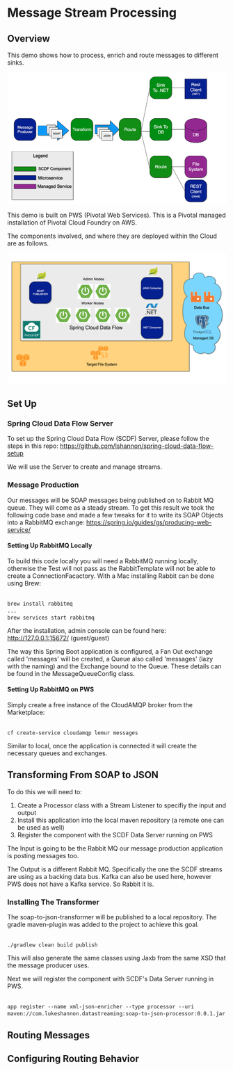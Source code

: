 # Message Stream Processing

## Overview

This demo shows how to process, enrich and route messages to different sinks.

![alt text](dataflow.png "Flow Of Data")

This demo is built on PWS (Pivotal Web Services). This is a Pivotal managed installation of Pivotal Cloud Foundry on AWS.

The components involved, and where they are deployed within the Cloud are as follows.

![alt text](components.png "Components")

## Set Up

### Spring Cloud Data Flow Server
To set up the Spring Cloud Data Flow (SCDF) Server, please follow the steps in this repo:
https://github.com/lshannon/spring-cloud-data-flow-setup

We will use the Server to create and manage streams.

### Message Production

Our messages will be SOAP messages being published on to Rabbit MQ queue. They will come as a steady stream. To get this result we took the following code base and made a few tweaks for it to write its SOAP Objects into a RabbitMQ exchange:
https://spring.io/guides/gs/producing-web-service/

#### Setting Up RabbitMQ Locally

To build this code locally you will need a RabbitMQ running locally, otherwise the Test will not pass as the RabbitTemplate will not be able to create a ConnectionFacactory. With a Mac installing Rabbit can be done using Brew:

```shell

brew install rabbitmq
...
brew services start rabbitmq

```
After the installation, admin console can be found here:
http://127.0.0.1:15672/
(guest/guest)

The way this Spring Boot application is configured, a Fan Out exchange called 'messages' will be created, a Queue also called 'messages' (lazy with the naming) and the Exchange bound to the Queue. These details can be found in the MessageQueueConfig class.

#### Setting Up RabbitMQ on PWS

Simply create a free instance of the CloudAMQP broker from the Marketplace:

```shell

cf create-service cloudamqp lemur messages

```
Similar to local, once the application is connected it will create the necessary queues and exchanges.

## Transforming From SOAP to JSON

To do this we will need to:

1. Create a Processor class with a Stream Listener to specifiy the input and output
2. Install this application into the local maven repository (a remote one can be used as well)
3. Register the component with the SCDF Data Server running on PWS

The Input is going to be the Rabbit MQ our message production application is posting messages too.

The Output is a different Rabbit MQ. Specifically the one the SCDF streams are using as a backing data bus. Kafka can also be used here, however PWS does not have a Kafka service. So Rabbit it is.

### Installing The Transformer

The soap-to-json-transformer will be published to a local repository. The gradle maven-plugin was added to the project to achieve this goal.

```shell

./gradlew clean build publish

```
This will also generate the same classes using Jaxb from the same XSD that the message producer uses.

Next we will register the component with SCDF's Data Server running in PWS.

```shell

app register --name xml-json-enricher --type processor --uri maven://com.lukeshannon.datastreaming:soap-to-json-processor:0.0.1.jar

```
## Routing Messages

## Configuring Routing Behavior


